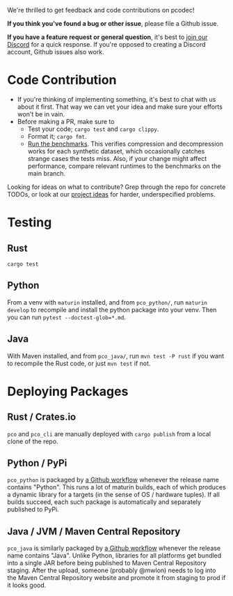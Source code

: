 We're thrilled to get feedback and code contributions on pcodec!

**If you think you've found a bug or other issue**, please file a
Github issue.

**If you have a feature request or general question**, it's best to
[join our Discord](https://discord.gg/f6eRXgMP8w) for a quick response. If
you're opposed to creating a Discord account, Github issues also work.

# Code Contribution

* If you're thinking of implementing something, it's best to chat with us
  about it first. That way we can vet your idea and make sure your efforts won't
  be in vain.
* Before making a PR, make sure to
  * Test your code; `cargo test` and `cargo clippy`.
  * Format it; `cargo fmt`.
  * [Run the benchmarks](benchmark_results.md).
    This verifies compression and
    decompression works for each synthetic dataset, which occasionally catches
    strange cases the tests miss.
    Also, if your change might affect performance, compare relevant runtimes to
    the benchmarks on the main branch.

Looking for ideas on what to contribute? Grep through the repo for concrete
TODOs, or look at our
[project ideas](https://github.com/pcodec/pcodec/wiki/pcodec-project-ideas)
for harder, underspecified problems.

# Testing

## Rust

`cargo test`

## Python

From a venv with `maturin` installed, and from `pco_python/`, run
`maturin develop` to recompile and install the python package into your venv.
Then you can run `pytest --doctest-glob=*.md`.

## Java

With Maven installed, and from `pco_java/`, run `mvn test -P rust` if you want
to recompile the Rust code, or just `mvn test` if not.

# Deploying Packages

## Rust / Crates.io

`pco` and `pco_cli` are manually deployed with `cargo publish` from a local
clone of the repo.

## Python / PyPi

`pco_python` is packaged by
[a Github workflow](../.github/workflows/python_publish.yml)
whenever the release name contains "Python". This runs a lot of maturin builds,
each of which produces a dynamic library for a targets (in the sense of OS /
hardware tuples).
If all builds succeed, each such package is automatically and separately
published to PyPi.

## Java / JVM / Maven Central Repository

`pco_java` is similarly packaged by
[a Github workflow](../.github/workflows/java_publish.yml)
whenever the release name contains "Java".
Unlike Python, libraries for all platforms get bundled into a single JAR
before being published to Maven Central Repository staging.
After the upload, someone (probably @mwlon) needs to log into the Maven Central
Repository website and promote it from staging to prod if it looks good.
